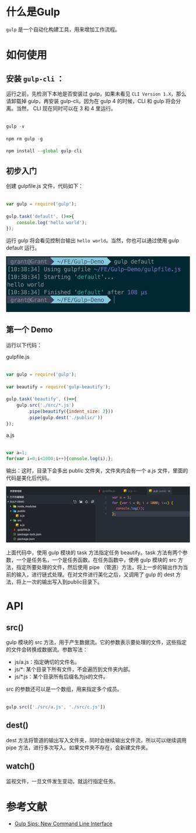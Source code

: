 # 什么是Gulp

`gulp` 是一个自动化构建工具，用来增加工作流程。

# 如何使用

## 安装 `gulp-cli` ：

运行之前，先检测下本地是否安装过 gulp，如果未看见 `CLI Version 1.X`，那么请卸载掉 gulp，再安装 gulp-cli。因为在 gulp 4 的时候，CLI 和 gulp 将会分离。当然， CLI 现在同时可以在 3 和 4 里运行。

```js

gulp -v

npm rm gulp -g

npm install --global gulp-cli

```

## 初步入门

创建 gulpfile.js 文件，代码如下：

```js

var gulp = require('gulp');

gulp.task('default', ()=>{
    console.log('hello world');
});

```

运行 gulp 将会看见控制台输出 `hello world`。当然，你也可以通过使用 gulp default 运行。

![img](../../img/20171112/gulp-1.png)

## 第一个 Demo

运行以下代码：

gulpfile.js

```js

var gulp = require('gulp');

var beautify = require('gulp-beautify');

gulp.task('beautify', ()=>{
    gulp.src('./src/*.js')
        .pipe(beautify({indent_size: 2}))
        .pipe(gulp.dest('./public/'))
});

```

a.js

```js

var a=1;
for(var i=0;i<1000;i++){console.log(i);};

```

输出：这时，目录下会多出 public 文件夹，文件夹内会有一个 a.js 文件，里面的代码是美化后代码。

![img](../../img/20171112/gulp-2.png)

上面代码中，使用 gulp 模块的 task 方法指定任务 beautify。task 方法有两个参数，一个是任务名，一个是任务函数。在任务函数中，使用 gulp 模块的 src 方法，指定所要处理的文件，然后使用 pipe （管道）方法，将上一步的输出作为当前的输入，进行链式处理。在对文件进行美化之后，又调用了 gulp 的 dest 方法，将上一次的输出写入到public目录下。

# API

## src()

gulp 模块的 src 方法，用于产生数据流。它的参数表示要处理的文件，这些指定的文件会转换成数据流。参数写法：

+ js/a.js：指定确切的文件名。
+ js/*: 某个目录下所有文件，不会遍历到文件夹内部。
+ js/*.js：某个目录所有后缀名为js的文件。

src 的参数还可以是一个数组，用来指定多个成员。

```js

gulp.src(['./src/a.js', './src/c.js'])

```

## dest()

dest 方法将管道的输出写入文件夹，同时会继续输出文件流，所以可以继续调用 pipe 方法，进行多次写入。如果文件夹不存在，会新建文件夹。

## watch()

监视文件，一旦文件发生变动，就运行指定任务。

# 参考文献

+ [Gulp Sips: New Command Line Interface](https://github.com/gulpjs/gulp/blob/master/docs/getting-started.md)